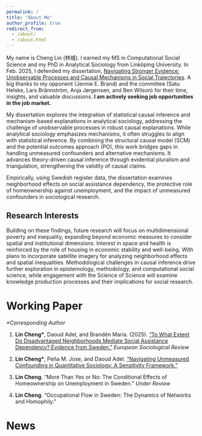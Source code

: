 ```yaml
---
permalink: /
title: "About Me"
author_profile: true
redirect_from: 
  - /about/
  - /about.html
---
```

My name is Cheng Lin (林城). I earned my MS in Computational Social Science and my PhD in Analytical Sociology from Linköping University. In Feb. 2025, I defended my dissertation, [Navigating Stronger Evidence: Unobservable Processes and Causal Mechanisms in Social Trajectories](https://liu.diva-portal.org/smash/record.jsf?pid=diva2%3A1926069&dswid=9708). A big thanks to my opponent (Jennie E. Brand) and the committee (Satu Helske, Lars Brännström, Anja Jørgensen, and Ben Wilson) for their time, insights, and valuable discussions. __I am actively seeking job opportunities in the job market.__

My dissertation explores the integration of statistical causal inference and mechanism-based explanations in analytical sociology, addressing the challenge of unobservable processes in robust causal explanations. While analytical sociology emphasizes mechanisms, it often struggles to align with statistical inference. By combining the structural causal model (SCM) and the potential outcomes approach (PO), this work bridges gaps in handling unmeasured confounders and alternative mechanisms. It advances theory-driven causal inference through evidential pluralism and triangulation, strengthening the validity of causal claims.

Empirically, using Swedish register data, the dissertation examines neighborhood effects on social assistance dependency, the protective role of homeownership against unemployment, and the impact of unmeasured confounders in sociological research.

Research Interests
------
Building on these findings, future research will focus on multidimensional poverty and inequality, expanding beyond economic measures to consider spatial and institutional dimensions. Interest in space and health is reinforced by the role of housing in economic stability and well-being. With plans to incorporate satellite imagery for analyzing neighborhood effects and spatial inequalities. Methodological challenges in causal inference drive further exploration in epistemology, methodology, and computational social science, while engagement with the Science of Science will examine knowledge production processes and their implications for social research.


Working Paper
======
_*Corresponding Author_

1. __Lin Cheng*__, Daoud Adel, and Brandén Maria. (2025). [“To What Extent Do Disadvantaged Neighborhoods Mediate Social Assistance Dependency? Evidence from Sweden.”](https://doi.org/10.1093/esr/jcaf016) _European Sociological Review_ 

2. __Lin Cheng*__, Peña M. Jose, and Daoud Adel. [“Navigating Unmeasured Confounding in Quantitative Sociology: A Sensitivity Framework.”](https://arxiv.org/abs/2311.13410)

3. __Lin Cheng__. “More Than Yes or No: The Conditional Effects of Homeownership on Unemployment in Sweden.” _Under Review_

4. __Lin Cheng__. “Occupational Flow in Sweden: The Dynamics of Networks and Homophily.”


News
======
